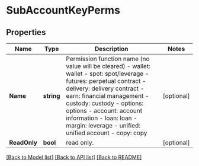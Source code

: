 # SubAccountKeyPerms

## Properties

Name | Type | Description | Notes
------------ | ------------- | ------------- | -------------
**Name** | **string** | Permission function name (no value will be cleared) - wallet: wallet - spot: spot/leverage - futures: perpetual contract - delivery: delivery contract - earn: financial management - custody: custody - options: options - account: account information - loan: loan - margin: leverage - unified: unified account - copy: copy | [optional] 
**ReadOnly** | **bool** | read only. | [optional] 

[[Back to Model list]](../README.md#documentation-for-models) [[Back to API list]](../README.md#documentation-for-api-endpoints) [[Back to README]](../README.md)


